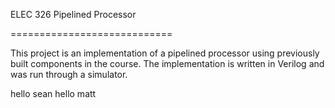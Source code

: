 ELEC 326 Pipelined Processor

============================

This project is an implementation of a pipelined processor using previously built components in the course. The implementation is written in Verilog and was run through a simulator.

hello sean
hello matt